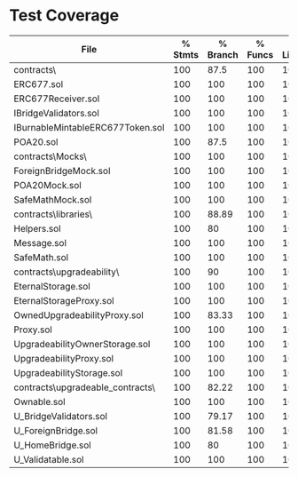 # Test Coverage

File                               |  % Stmts | % Branch |  % Funcs |  % Lines |Uncovered Lines |
-----------------------------------|----------|----------|----------|----------|----------------|
 contracts\                        |      100 |     87.5 |      100 |      100 |                |
  ERC677.sol                       |      100 |      100 |      100 |      100 |                |
  ERC677Receiver.sol               |      100 |      100 |      100 |      100 |                |
  IBridgeValidators.sol            |      100 |      100 |      100 |      100 |                |
  IBurnableMintableERC677Token.sol |      100 |      100 |      100 |      100 |                |
  POA20.sol                        |      100 |     87.5 |      100 |      100 |                |
 contracts\Mocks\                  |      100 |      100 |      100 |      100 |                |
  ForeignBridgeMock.sol            |      100 |      100 |      100 |      100 |                |
  POA20Mock.sol                    |      100 |      100 |      100 |      100 |                |
  SafeMathMock.sol                 |      100 |      100 |      100 |      100 |                |
 contracts\libraries\              |      100 |    88.89 |      100 |      100 |                |
  Helpers.sol                      |      100 |       80 |      100 |      100 |                |
  Message.sol                      |      100 |      100 |      100 |      100 |                |
  SafeMath.sol                     |      100 |      100 |      100 |      100 |                |
 contracts\upgradeability\         |      100 |       90 |      100 |      100 |                |
  EternalStorage.sol               |      100 |      100 |      100 |      100 |                |
  EternalStorageProxy.sol          |      100 |      100 |      100 |      100 |                |
  OwnedUpgradeabilityProxy.sol     |      100 |    83.33 |      100 |      100 |                |
  Proxy.sol                        |      100 |      100 |      100 |      100 |                |
  UpgradeabilityOwnerStorage.sol   |      100 |      100 |      100 |      100 |                |
  UpgradeabilityProxy.sol          |      100 |      100 |      100 |      100 |                |
  UpgradeabilityStorage.sol        |      100 |      100 |      100 |      100 |                |
 contracts\upgradeable_contracts\  |      100 |    82.22 |      100 |      100 |                |
  Ownable.sol                      |      100 |      100 |      100 |      100 |                |
  U_BridgeValidators.sol           |      100 |    79.17 |      100 |      100 |                |
  U_ForeignBridge.sol              |      100 |    81.58 |      100 |      100 |                |
  U_HomeBridge.sol                 |      100 |       80 |      100 |      100 |                |
  U_Validatable.sol                |      100 |      100 |      100 |      100 |                |
